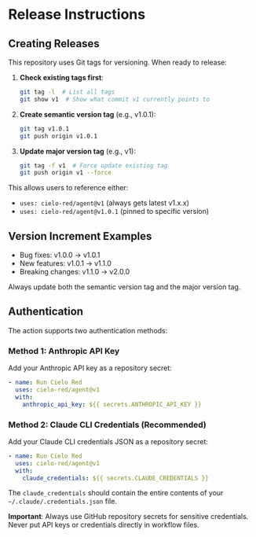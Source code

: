 # Release Instructions

## Creating Releases

This repository uses Git tags for versioning. When ready to release:

1. **Check existing tags first**:
   ```bash
   git tag -l  # List all tags
   git show v1  # Show what commit v1 currently points to
   ```

2. **Create semantic version tag** (e.g., v1.0.1):
   ```bash
   git tag v1.0.1
   git push origin v1.0.1
   ```

3. **Update major version tag** (e.g., v1):
   ```bash
   git tag -f v1  # Force update existing tag
   git push origin v1 --force
   ```

This allows users to reference either:
- `uses: cielo-red/agent@v1` (always gets latest v1.x.x)
- `uses: cielo-red/agent@v1.0.1` (pinned to specific version)

## Version Increment Examples

- Bug fixes: v1.0.0 → v1.0.1
- New features: v1.0.1 → v1.1.0  
- Breaking changes: v1.1.0 → v2.0.0

Always update both the semantic version tag and the major version tag.

## Authentication

The action supports two authentication methods:

### Method 1: Anthropic API Key
Add your Anthropic API key as a repository secret:
```yaml
- name: Run Cielo Red
  uses: cielo-red/agent@v1
  with:
    anthropic_api_key: ${{ secrets.ANTHROPIC_API_KEY }}
```

### Method 2: Claude CLI Credentials (Recommended)
Add your Claude CLI credentials JSON as a repository secret:
```yaml
- name: Run Cielo Red
  uses: cielo-red/agent@v1
  with:
    claude_credentials: ${{ secrets.CLAUDE_CREDENTIALS }}
```

The `claude_credentials` should contain the entire contents of your `~/.claude/.credentials.json` file.

**Important**: Always use GitHub repository secrets for sensitive credentials. Never put API keys or credentials directly in workflow files.
